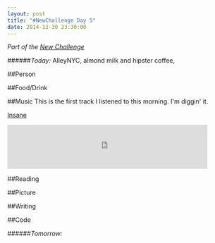 ```yaml
---
layout: post
title: "#NewChallenge Day 5"
date: 2014-12-30 23:30:00
---
```


_Part of the [New Challenge][nc]_

######_Today:_ AlleyNYC, almond milk and hipster coffee,

##Person

##Food/Drink

##Music
This is the first track I listened to this morning. I'm diggin' it.

[Insane][song]

<iframe src="https://embed.spotify.com/?uri=spotify:track:6vktfmcFKDMSy6twSqB4fL" width="90%" height="100" frameborder="0" allowtransparency="true"></iframe>

##Reading

##Picture

##Writing

##Code

######_Tomorrow:_

[nc]: http://blog.ariari.io/2014/12/26/the-new-challenge.html
[tw]: http://twitter.com/arielle_van
[gh]: http://github.com/arirawr
[song]: http://open.spotify.com/track/6vktfmcFKDMSy6twSqB4fL
[playlist]:
[writing]: 